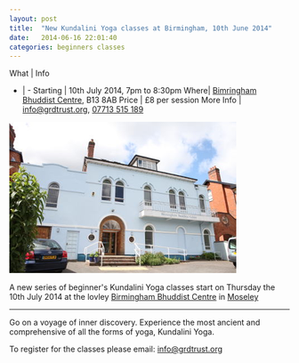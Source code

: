 ```yaml
---
layout: post
title:  "New Kundalini Yoga classes at Birmingham, 10th June 2014"
date:   2014-06-16 22:01:40
categories: beginners classes
---
```


What | Info
- | -
Starting | 10th July 2014, 7pm to 8:30pm
Where| [Bimringham Bhuddist Centre](http://www.birminghambuddhistcentre.org.uk/), B13 8AB
Price | £8 per session
More Info | <a href='mailto:info@grdtrust.org'>info@grdtrust.org</a>, <a href="tel:+447713515189">07713 515 189</a>

<img src='/images/birmingham-bhuddist-centre-kundalini-yoga.jpg' alt='Kundalini Yoga in Birmingham Bhuddist Centre'/>
 

A new series of beginner's Kundalini Yoga classes start on Thursday the 10th July 2014 at the lovley [Birmingham Bhuddist Centre](http://www.birminghambuddhistcentre.org.uk/) in [Moseley](https://www.google.co.uk/maps/preview?ie=UTF-8&fb=1&gl=uk&q=Birmingham+Buddhist+Centre&cid=2662114995915628224&ei=oRWfU8atCYSlPd3ygYAM&ved=0CIABEPwSMA0&source=newuser-ws)

---

Go on a voyage of inner discovery.  Experience the most ancient and comprehensive of all the forms of yoga, Kundalini Yoga.


To register for the classes please email: <a href='mailto:info@grdtrust.org'>info@grdtrust.org</a>

